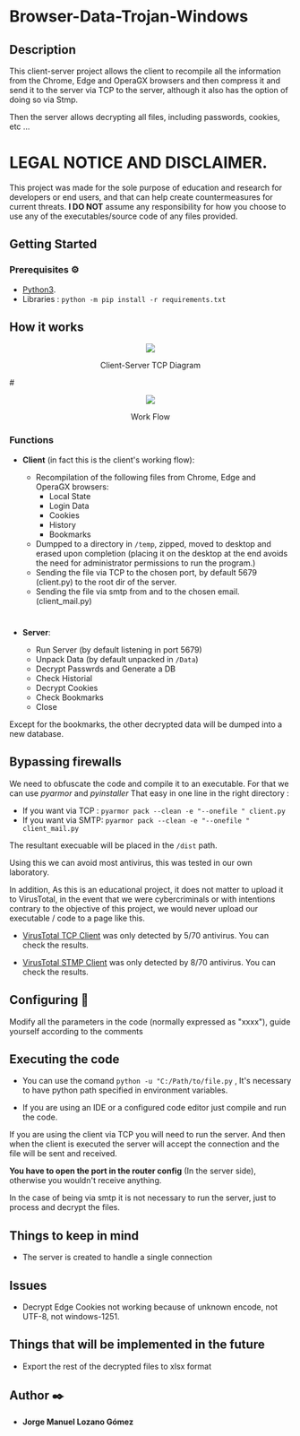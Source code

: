 # Browser-Data-Trojan-Windows

## Description

This client-server project allows the client to recompile all the information from the Chrome, Edge and OperaGX browsers and then compress it and send it to the server via TCP to the server, although it also has the option of doing so via Stmp.

Then the server allows decrypting all files, including passwords, cookies, etc ...

# **LEGAL NOTICE AND DISCLAIMER**.
This project was made for the sole purpose of education and research for developers or end users, and that can help create countermeasures for current threats.
**I DO NOT** assume any responsibility for how you choose to use any of the executables/source code of any files provided.


## Getting Started

### Prerequisites ⚙️

* [Python3](https://www.python.org/downloads/).
* Libraries : ```python -m pip install -r requirements.txt```


## How it works

<p align="center"><img src = "https://i.ibb.co/MNjhHtd/Untitled-Diagram.png"></p>
<p align="center">Client-Server TCP Diagram</p>
#
<p align="center"><img src = "https://i.ibb.co/nMVwwFj/Untitled-Diagram-1.png"></p>
<p align="center">Work Flow</p>

### Functions
* **Client** (in fact this is the client's working flow):

  * Recompilation of the following files from Chrome, Edge and OperaGX browsers:
    * Local State 
    * Login Data 
    * Cookies 
    * History 
    * Bookmarks
  * Dumpped to a directory in  ```/temp```, zipped, moved to desktop and erased upon completion (placing it on the desktop at the end avoids the need for administrator permissions to run the program.)
  * Sending the file via TCP to the chosen port, by default 5679 (client.py) to the root dir of the server.
  * Sending the file via smtp from and to the chosen email. (client_mail.py)
#
* **Server**:

  * Run Server (by default listening in port 5679)
  * Unpack Data (by default unpacked in ```/Data```)
  * Decrypt Passwrds and Generate a DB
  * Check Historial
  * Decrypt Cookies
  * Check Bookmarks
  * Close

Except for the bookmarks, the other decrypted data will be dumped into a new database.


## Bypassing firewalls

We need to obfuscate the code and compile it to an executable.
For that we can use *pyarmor* and *pyinstaller*
That easy in one line in the right directory : 
* If you want via TCP : ```pyarmor pack --clean -e "--onefile " client.py```
* If you want via SMTP: ```pyarmor pack --clean -e "--onefile " client_mail.py```

The resultant execuable will be placed in the ```/dist``` path.

Using this we can avoid most antivirus, this was tested in our own laboratory.

In addition, As this is an educational project, it does not matter to upload it to VirusTotal, in the event that we were cybercriminals or with intentions contrary to the objective of this project, we would never upload our executable / code to a page like this.

* [VirusTotal TCP Client](https://www.virustotal.com/gui/file/76e41fdaa189070aabdff0d125048ef6958f311bd3cda175bf7f35e2e9a38ad0/detection) 
was only detected by 5/70 antivirus. You can check the results.

* [VirusTotal STMP Client](https://www.virustotal.com/gui/file/3adadd3324593c3a952b747ffda9c105603d9753950486b13ee6b99ffa8f6498/detection) 
was only detected by 8/70 antivirus. You can check the results.


## Configuring 🔧

Modify all the parameters in the code (normally expressed as "xxxx"), guide yourself according to the comments


## Executing the code

* You can use the comand ```python -u "C:/Path/to/file.py``` , It's necessary to have python path specified in environment variables.

* If you are using an IDE or a configured code editor just compile and run the code.

If you are using the client via TCP you will need to run the server.
And then when the client is executed the server will accept the connection and the file will be sent and received.

**You have to open the port in the router config** (In the server side), otherwise you wouldn't receive anything.

In the case of being via smtp it is not necessary to run the server, just to process and decrypt the files.


## Things to keep in mind

* The server is created to handle a single connection

## Issues

- Decrypt Edge Cookies not working because of unknown encode, not UTF-8, not windows-1251.


## Things that will be implemented in the future

- Export the rest of the decrypted files to xlsx format


## Author ✒️

* **Jorge Manuel Lozano Gómez**
